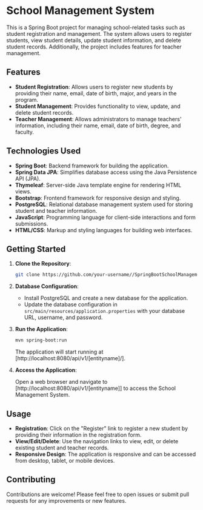 # School Management System

This is a Spring Boot project for managing school-related tasks such as student registration and management. The system allows users to register students, view student details, update student information, and delete student records. Additionally, the project includes features for teacher management.

## Features

- **Student Registration**: Allows users to register new students by providing their name, email, date of birth, major, and years in the program.
- **Student Management**: Provides functionality to view, update, and delete student records.
- **Teacher Management**: Allows administrators to manage teachers' information, including their name, email, date of birth, degree, and faculty.

## Technologies Used

- **Spring Boot**: Backend framework for building the application.
- **Spring Data JPA**: Simplifies database access using the Java Persistence API (JPA).
- **Thymeleaf**: Server-side Java template engine for rendering HTML views.
- **Bootstrap**: Frontend framework for responsive design and styling.
- **PostgreSQL**: Relational database management system used for storing student and teacher information.
- **JavaScript**: Programming language for client-side interactions and form submissions.
- **HTML/CSS**: Markup and styling languages for building web interfaces.

## Getting Started

1. **Clone the Repository**:

   ```bash
   git clone https://github.com/your-username//SpringBootSchoolManagementSystem.git
   ```

2. **Database Configuration**:

   - Install PostgreSQL and create a new database for the application.
   - Update the database configuration in `src/main/resources/application.properties` with your database URL, username, and password.

3. **Run the Application**:

   ```bash
   mvn spring-boot:run
   ```

   The application will start running at [http://localhost:8080/api/v1/[entityname]/].

4. **Access the Application**:

   Open a web browser and navigate to [http://localhost:8080/api/v1/[entityname]] to access the School Management System.

## Usage

- **Registration**: Click on the "Register" link to register a new student by providing their information in the registration form.
- **View/Edit/Delete**: Use the navigation links to view, edit, or delete existing student and teacher records.
- **Responsive Design**: The application is responsive and can be accessed from desktop, tablet, or mobile devices.

## Contributing

Contributions are welcome! Please feel free to open issues or submit pull requests for any improvements or new features.
